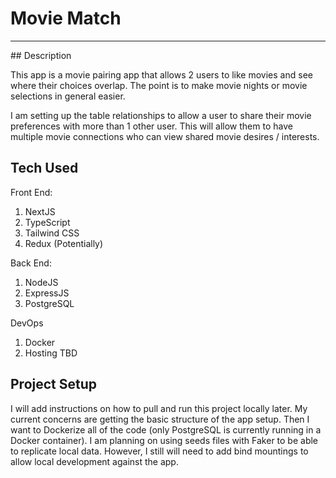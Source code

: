 # Movie Match

<hr>
## Description

This app is a movie pairing app that allows 2 users to like movies and see where their choices overlap. The point is to make movie nights or movie selections in general easier.

I am setting up the table relationships to allow a user to share their movie preferences with more than 1 other user. This will allow them to have multiple movie connections who can view shared movie desires / interests.

## Tech Used

Front End:

1. NextJS
2. TypeScript
3. Tailwind CSS
4. Redux (Potentially)

Back End:

1. NodeJS
2. ExpressJS
3. PostgreSQL

DevOps

1. Docker
2. Hosting TBD

## Project Setup

I will add instructions on how to pull and run this project locally later. My current concerns are getting the basic structure of the app setup. Then I want to Dockerize all of the code (only PostgreSQL is currently running in a Docker container). I am planning on using seeds files with Faker to be able to replicate local data. However, I still will need to add bind mountings to allow local development against the app.
